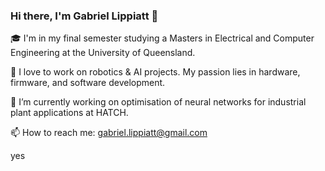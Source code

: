 ### Hi there, I'm Gabriel Lippiatt 👋

🎓 I'm in my final semester studying a Masters in Electrical and Computer Engineering at the University of Queensland.

🤖 I love to work on robotics & AI projects. My passion lies in hardware, firmware, and software development.

🔭 I’m currently working on optimisation of neural networks for industrial plant applications at HATCH.

📫 How to reach me: gabriel.lippiatt@gmail.com

<!--
**gabriellippiatt/gabriellippiatt** is a ✨ _special_ ✨ repository because its `README.md` (this file) appears on your GitHub profile.

Here are some ideas to get you started:

- 🔭 I’m currently working on ...
- 🌱 I’m currently learning ...
- 👯 I’m looking to collaborate on ...
- 🤔 I’m looking for help with ...
- 💬 Ask me about ...
- 📫 How to reach me: ...
- 😄 Pronouns: ...
- ⚡ Fun fact: ...
--> yes
